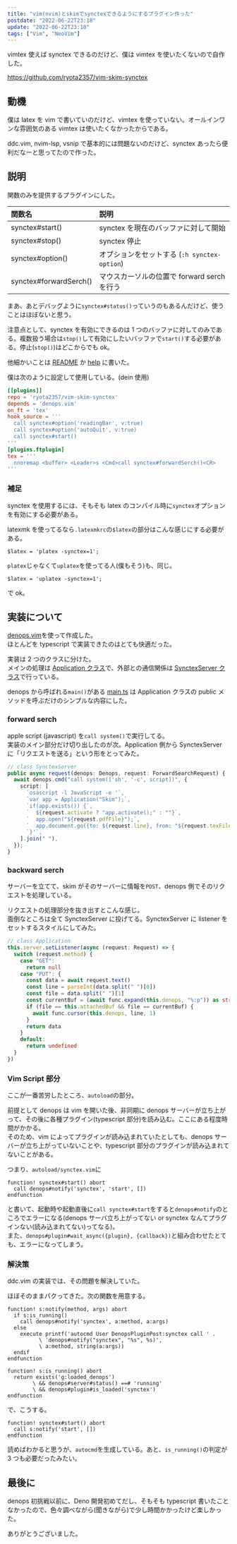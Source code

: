 ```yaml
---
title: "vim(nvim)とskimでsynctexできるようにするプラグイン作った"
postdate: "2022-06-22T23:18"
update: "2022-06-22T23:18"
tags: ["Vim", "NeoVim"]
---
```


vimtex 使えば synctex できるのだけど、僕は vimtex を使いたくないので自作した。

https://github.com/ryota2357/vim-skim-synctex

## 動機

僕は latex を vim で書いていのだけど、vimtex を使っていない。オールインワンな雰囲気のある vimtex は使いたくなかったからである。

ddc.vim, nvim-lsp, vsnip で基本的には問題ないのだけど、synctex あったら便利だなーと思ってたので作った。

## 説明

関数のみを提供するプラグインにした。

| 関数名                 | 説明                                         |
| :--------------------- | :------------------------------------------- |
| synctex#start()        | synctex を現在のバッファに対して開始         |
| synctex#stop()         | synctex 停止                                 |
| synctex#option()       | オプションをセットする (`:h synctex-option`) |
| synctex#forwardSerch() | マウスカーソルの位置で forward serch を行う  |

まあ、あとデバッグように`synctex#status()`っていうのもあるんだけど、使うことはほぼないと思う。

注意点として、synctex を有効にできるのは 1 つのバッファに対してのみである。複数扱う場合は`stop()`して有効にしたいバッファで`start()`する必要がある。停止(`stop()`)はどこからでも ok。

他細かいことは [README](https://github.com/ryota2357/vim-skim-synctex/blob/main/README.md) か [help](https://github.com/ryota2357/vim-skim-synctex/blob/main/doc/synctex.txt) に書いた。

僕は次のように設定して使用している。(dein 使用)

```toml
[[plugins]]
repo = 'ryota2357/vim-skim-synctex'
depends = 'denops.vim'
on_ft = 'tex'
hook_source = '''
  call synctex#option('readingBar', v:true)
  call synctex#option('autoQuit', v:true)
  call synctex#start()
'''
[plugins.ftplugin]
tex = '''
  nnoremap <buffer> <Leader>s <Cmd>call synctex#forwardSerch()<CR>
'''
```

### 補足

synctex を使用するには、そもそも latex のコンパイル時に`synctex`オプションを有効にする必要がある。

latexmk を使ってるなら`.latexmkrc`の`$latex`の部分はこんな感じにする必要がある。

```parl
$latex = 'platex -synctex=1';
```

`platex`じゃなくて`uplatex`を使ってる人(僕もそう)も、同じ。

```parl
$latex = 'uplatex -synctex=1';
```

で ok。

## 実装について

[denops.vim](https://github.com/vim-denops/denops.vim)を使って作成した。  
ほとんどを typescript で実装できたのはとても快適だった。

実装は 2 つのクラスに分けた。  
メインの処理は [Application クラス](https://github.com/ryota2357/vim-skim-synctex/blob/main/denops/synctex/lib/application.ts)で、外部との通信関係は [SynctexServer クラス](https://github.com/ryota2357/vim-skim-synctex/blob/main/denops/synctex/lib/synctexServer.ts)で行っている。

denops から呼ばれる`main()`がある [main.ts](https://github.com/ryota2357/vim-skim-synctex/blob/main/denops/synctex/main.ts) は Application クラスの public メソッドを呼ぶだけのシンプルな内容にした。

### forward serch

apple script (javascript) を`call system()`で実行してる。  
実装のメイン部分だけ切り出したのが次。Application 側から SynctexServer に「リクエストを送る」という形をとってみた。

```typescript
// class SynctexServer
public async request(denops: Denops, request: ForwardSearchRequest) {
  await denops.cmd("call system(['sh', '-c', script])", {
    script: [
      `osascript -l JavaScript -e '`,
      `var app = Application("Skim");`,
      `if(app.exists()) {`,
      `  ${request.activate ? "app.activate();" : ""}`,
      `  app.open("${request.pdfFile}");`,
      `  app.document.go({to: ${request.line}, from: "${request.texFile}", showingReadingBar: ${request.readingBar}});`,
      `}'`,
    ].join(" "),
  });
}
```

### backward serch

サーバーを立てて、skim がそのサーバーに情報を`POST`、denops 側でそのリクエストを処理している。

リクエストの処理部分を抜き出すとこんな感じ。  
面倒なところは全て SynctexServer に投げてる。SynctexServer に listener をセットするスタイルにしてみた。

```typescript
// class Application
this.server.setListener(async (request: Request) => {
  switch (request.method) {
    case "GET":
      return null
    case "PUT": {
      const data = await request.text()
      const line = parseInt(data.split(" ")[0])
      const file = data.split(" ")[1]
      const currentBuf = (await func.expand(this.denops, "%:p")) as string
      if (file == this.attachedBuf && file == currentBuf) {
        await func.cursor(this.denops, line, 1)
      }
      return data
    }
    default:
      return undefined
  }
})
```

### Vim Script 部分

ここが一番苦労したところ、`autoload`の部分。

前提として denops は vim を開いた後、非同期に denops サーバーが立ち上がって、その後に各種プラグイン(typescript 部分)を読み込む。ここにある程度時間がかかる。  
そのため、vim によってプラグインが読み込まれていたとしても、denops サーバーが立ち上がっていないことや、typescript 部分のプラグインが読み込まれてないことがある。

つまり、`autoload/synctex.vim`に

```vim
function! synctex#start() abort
  call denops#notify('synctex', 'start', [])
endfunction
```

と書いて、起動時や起動直後に`call synctex#start`をすると`denops#notify`のところでエラーになる(denops サーバ立ち上がってない or synctex なんてプラグインない(読み込まれてない)ってなる)。  
また、`denops#plugin#wait_async({plugin}, {callback})`と組み合わせたとても、エラーになってしまう。

### 解決策

ddc.vim の実装では、その問題を解決していた。

ほぼそのままパクってきた。次の関数を用意する。

```vim
function! s:notify(method, args) abort
  if s:is_running()
    call denops#notify('synctex', a:method, a:args)
  else
    execute printf('autocmd User DenopsPluginPost:synctex call ' .
          \ 'denops#notify("synctex", "%s", %s)',
          \ a:method, string(a:args))
  endif
endfunction

function! s:is_running() abort
  return exists('g:loaded_denops')
        \ && denops#server#status() ==# 'running'
        \ && denops#plugin#is_loaded('synctex')
endfunction
```

で、こうする。

```vim
function! synctex#start() abort
  call s:notify('start', [])
endfunction
```

読めばわかると思うが、`autocmd`を生成している。あと、`is_running()`の判定が 3 つも必要だったみたい。

## 最後に

denops 初挑戦以前に、Deno 開発初めてだし、そもそも typescript 書いたことなかったので、色々調べながら(聞きながら)で少し時間かかったけど楽しかった。

ありがとうございました。
